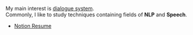 My main interest is [dialogue system](https://en.wikipedia.org/wiki/Dialogue_system).  
Commonly, I like to study techniques containing fields of **NLP** and **Speech**.  
- [Notion Resume](https://information.notion.site/Jae-Young-Suh-97352f16e3624766ba267fcc87bac966)
